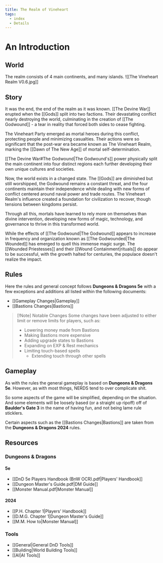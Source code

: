 ```yaml
---
title: The Realm of Vineheart
tags:
  - index
  - Details
---
```

# An Introduction

## World

The realm consists of 4 main continents, and many islands.
![[The Vineheart Realm V0.6.jpg]]


## Story

It was the end, the end of the realm as it was known. [[The Devine War]] erupted when the [[Gods]] split into two factions. Their devastating conflict nearly destroying the world, culminating in the creation of [[The Godwound]] - a tear in reality that forced both sides to cease fighting.

The Vineheart Party emerged as mortal heroes during this conflict, protecting people and minimizing casualties. Their actions were so significant that the post-war era became known as The Vineheart Realm, marking the [[Dawn of The New Age]] of mortal self-determination.

[[The Devine War#The Godwound|The Godwound's]] power physically split the main continent into four distinct regions each further developing their own unique cultures and societies.

Now, the world exists in a changed state. The [[Gods]] are diminished but still worshipped, the Godwound remains a constant threat, and the four continents maintain their independence while dealing with new forms of conflict centered around naval power and trade routes. The Vineheart Realm's influence created a foundation for civilization to recover, though tensions between kingdoms persist.

Through all this, mortals have learned to rely more on themselves than divine intervention, developing new forms of magic, technology, and governance to thrive in this transformed world.

While the effects of [[The Godwound|The Godwound]] appears to increase in frequency and organization known as [[The Godwounded|The Wounded]] has emerged to quell this immense magic surge. The [[Wounded Priestesses]] and their [[Wound Containment|rituals]] do appear to be successful, with the growth halted for centuries, the populace doesn't realize the impact.


## Rules
Here the rules and general concept follows **Dungeons & Dragons 5e** with a few exceptions and additions all listed within the following documents:
- [[Gameplay Changes|Gameplay]] 
- [[Bastions Changes|Bastions]]

> [!Note] Notable Changes
> Some changes have been adjusted to either limit or remove limits for players, such as:
>- Lowering money made from Bastions
>- Making Bastions more expensive
>- Adding upgrade states to Bastions
>- Expanding on EXP & Rest mechanics
>- Limiting touch-based spells
>	- Extending touch through other spells


## Gameplay

As with the rules the general gameplay is based on **Dungeons & Dragons 5e**. However, as with most things, NERDS tend to over complicate shit.

So some aspects of the game will be simplified, depending on the situation. And some elements will be loosely based (or a straight up ripoff) off of **Baulder's Gate 3** in the name of having fun, and not being lame rule sticklers.

Certain aspects such as the [[Bastions Changes|Bastions]] are taken from the **Dungeons & Dragons 2024** rules.


## Resources

### Dungeons & Dragons

#### 5e
- [[DnD 5e Players Handbook (BnW OCR).pdf|Players' Handbook]]
- [[Dungeon Master's Guide.pdf|DM Guide]]
- [[Monster Manual.pdf|Monster Manual]]

#### 2024
- [[P.H. Chapter 1|Players' Handbook]]
- [[D.M.G. Chapter 1|Dungeon Master's Guide]]
- [[M.M. How to|Monster Manual]]

### Tools

- [[General|General DnD Tools]]
- [[Building|World Building Tools]]
- [[AI|AI Tools]]

